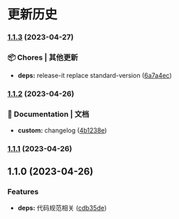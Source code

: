 # 更新历史 


### [1.1.3](https://github.com/liuk123456789/webpack-vue/compare/v1.1.2...v1.1.3) (2023-04-27)


### 📦 Chores | 其他更新

* **deps:** release-it replace standard-version ([6a7a4ec](https://github.com/liuk123456789/webpack-vue/commit/6a7a4ecd1027aab6efd664c85f7149368e8bb0fd))

### [1.1.2](https://github.com/liuk123456789/webpack-vue/compare/v1.1.1...v1.1.2) (2023-04-26)


### 📝 Documentation | 文档

* **custom:** changelog ([4b1238e](https://github.com/liuk123456789/webpack-vue/commit/4b1238e97278f242f047647e18ed6eea7bd5b131))

### [1.1.1](https://github.com/liuk123456789/webpack-vue/compare/v1.1.0...v1.1.1) (2023-04-26)

## 1.1.0 (2023-04-26)

### Features

* **deps:** 代码规范相关 ([cdb35de](https://github.com/liuk123456789/webpack-vue/commit/cdb35de58ed30836a519880cb086c256a64ba6fd))
